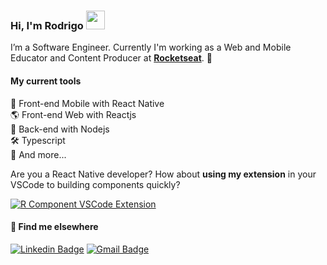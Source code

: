 ### Hi, I'm Rodrigo <img src="https://media.giphy.com/media/hvRJCLFzcasrR4ia7z/giphy.gif" width="30" >

I’m a Software Engineer. Currently I'm working as a Web and Mobile Educator and Content Producer at [**Rocketseat**](https://github.com/rocketseat-education). 🚀

#### My current tools 
📲 Front-end Mobile with React Native  
🌎 Front-end Web with Reactjs  
📡 Back-end with Nodejs  
🛠️ Typescript  
🧰 And more...  


Are you a React Native developer? How about **using my extension** in your VSCode to building components quickly?

[![R Component VSCode Extension](https://img.shields.io/visual-studio-marketplace/v/rodrigorgtic.rcomponent.svg?label=RComponent%20VSCode%20Extension&color=8257E6&labelColor=0A1033)](https://marketplace.visualstudio.com/items?itemName=rodrigorgtic.rcomponent)

#### 💬 Find me elsewhere

[![Linkedin Badge](https://img.shields.io/badge/-Linkedin-blue?style=flat-square&logo=Linkedin&logoColor=white&link=https://www.linkedin.com/in/rodrigo-goncalves-santana/)](https://www.linkedin.com/in/rodrigo-goncalves-santana/) 
[![Gmail Badge](https://img.shields.io/badge/-rodrigorgtic@gmail.com-c14438?style=flat-square&logo=Gmail&logoColor=white&link=mailto:rodrigorgtic@gmail.com)](mailto:fhugoduarte@gmail.com)


